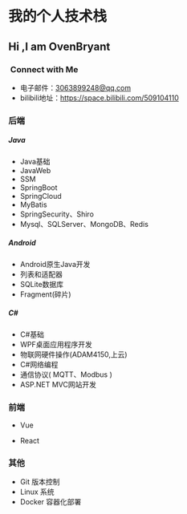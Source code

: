# 我的个人技术栈



## Hi ,I am OvenBryant

### &nbsp;Connect with Me

- 电子邮件：3063899248@qq.com
- bilibili地址：https://space.bilibili.com/509104110



### 后端

##### Java

- Java基础
- JavaWeb
- SSM
- SpringBoot
- SpringCloud
- MyBatis
- SpringSecurity、Shiro
- Mysql、SQLServer、MongoDB、Redis

##### Android

- Android原生Java开发
- 列表和适配器
- SQLite数据库
- Fragment(碎片)

##### C#

- C#基础
- WPF桌面应用程序开发
- 物联网硬件操作(ADAM4150,上云)
- C#网络编程
- 通信协议( MQTT、Modbus )
- ASP.NET MVC网站开发



### 前端

- Vue

- React



### 其他

- Git 版本控制
- Linux 系统
- Docker 容器化部署











